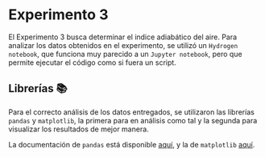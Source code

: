 # Experimento 3
El Experimento 3 busca determinar el indice adiabático del aire.
Para analizar los datos obtenidos en el experimento, se utilizó
un `Hydrogen notebook`, que funciona muy parecido a un `Jupyter
notebook`, pero que permite ejecutar el código como si fuera un
script.

## Librerías :books:
Para el correcto análisis de los datos entregados, se utilizaron
las librerías `pandas` y `matplotlib`, la primera para en análisis
como tal y la segunda para visualizar los resultados de mejor manera.

La documentación de `pandas` está disponible
[aquí](https://pandas.pydata.org/docs/), y la de `matplotlib`
[aquí](https://matplotlib.org/).
